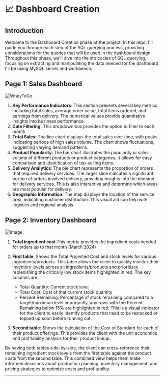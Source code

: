 # 📈 Dashboard Creation

## Introduction
Welcome to the Dashboard Creation phase of the project. In this repo, I'll guide you through each step of the SQL querying process, providing considerations for the queries that will be used in the dashboard design.
Throughout this phase, we'll dive into the intricacies of SQL querying, focusing on extracting and manipulating the data needed for the dashboard. I'll be using MySQL server and workbench.

## Page 1: Sales Dashboard
![WheyToGo](https://github.com/ghazi-hishamuddin/Whey-To-Go-Project/assets/142828521/49d2cc37-b0a8-447f-a811-12c8ef8a0709)
1. <b> Key Performance Indicators</b>: This section presents several key metrics, including total sales, average order value, total items ordered, and earnings from delivery. The numerical values provide quantitative insights into business performance.
2. <b>Date Filtering</b>: This dropdown box provides the option to filter to each month.
3. <b>Total Sales</b>: The line chart displays the total sales over time, with peaks indicating periods of high sales volume. The chart shows fluctuations, suggesting varying demand patterns.
4. <b>Product Popularity</b>: The bar chart illustrates the popularity or sales volume of different products or product categories. It allows for easy comparison and identification of top-selling items.
5. <b>Delivery Analytics</b>: The pie chart represents the proportion of orders that required delivery services. The larger slice indicates a significant portion of orders involved delivery, providing insights into the demand for delivery services. This is also interactive and determine which areas are most popular for delivery.
6. <b>Geographic Information</b>: The map displays the location of the service area,  indicating customer distribution. This visual aid can help with logistics and regional analysis.

## Page 2: Inventory Dashboard
![image](https://github.com/ghazi-hishamuddin/Whey-To-Go-Project/assets/142828521/4aab4205-5c58-48db-8ff9-03c0eb25644a)
1. <b>Total ingredient cost</b>:This metric provides the ingredient costs needed for orders up to that month (March 2024)
2. <b>First table</b>: Shows the Total Projected Cost and stock levels for various ingredients/products. This table allows the client to quickly monitor their inventory levels across all ingredients/products and prioritizee replenishing the critically low stock items highlighted in red. The key columns are:
   
    + Total Quantity: Current stock level
    + Total Cost: Cost of that current stock quantity
    + Percent Remaining: Percentage of stock remaining compared to a target/maximum level Importantly, any rows with the Percent Remaining below 15% are highlighted in red. This is a visual indicator for the client to easily identify products that need to be restocked or topped up soon before running out.
  
3. <b>Second table</b>: Shows the calculation of the Cost of Standard for each of their product offerings. This provides the client with the unit economics and profitability analysis for their product lineup.

By having both tables side-by-side, the client can cross-reference their remaining ingredient stock levels from the first table against the product costs from the second table. This combined view helps them make informed decisions about production planning, inventory management, and pricing strategies to optimize costs and profitability.

<hr>
